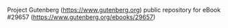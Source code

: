 Project Gutenberg (https://www.gutenberg.org) public repository for eBook #29657 (https://www.gutenberg.org/ebooks/29657)
